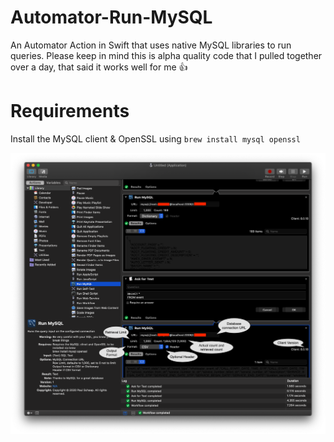 # Automator-Run-MySQL
An Automator Action in Swift that uses native MySQL libraries to run queries. Please keep in mind this is alpha quality code that I pulled together over a day, that said it works well for me 👍

# Requirements
Install the MySQL client & OpenSSL using `brew install mysql openssl`

![Automator Run MySQL example](/Automator%20Run%20MySQL.png)
